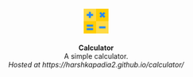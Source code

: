<p align="center">
  <img src="./static/img/calculator.svg" width=10% />
  <br />
  <br />
  <b>Calculator</b>
  <br />
  A simple calculator.
  <br />
  <i>Hosted at https://harshkapadia2.github.io/calculator/</i>
</p>
